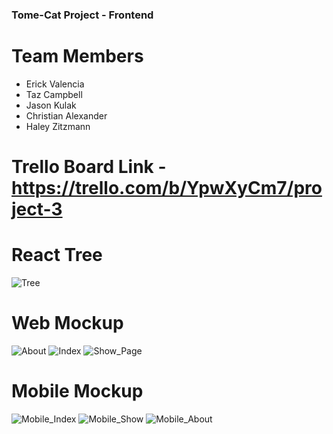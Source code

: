 ### Tome-Cat Project - Frontend

# Team Members
- Erick Valencia
- Taz Campbell
- Jason Kulak
- Christian Alexander
- Haley Zitzmann 

# Trello Board Link - https://trello.com/b/YpwXyCm7/project-3

# React Tree
![Tree](https://i.imgur.com/R0JrekP.png)

# Web Mockup
![About](https://i.imgur.com/gVHfXBt.jpg)
![Index](https://i.imgur.com/GIfdpIq.jpg)
![Show_Page](https://i.imgur.com/KS768pc.jpg)

# Mobile Mockup
![Mobile_Index](https://i.imgur.com/Ee5jO84.jpg)
![Mobile_Show](https://i.imgur.com/XYlRQz1.jpg)
![Mobile_About](https://i.imgur.com/JsQGqZ7.jpg)